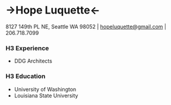 # ->Hope Luquette<-
8127 149th PL NE, Seattle WA 98052 | [hopeluquette@gmail.com](mailto:hopeluquette@gmail.com) | 206.718.7099
### H3 Experience
+ DDG Architects

### H3 Education 
+ University of Washington
+ Louisiana State University
